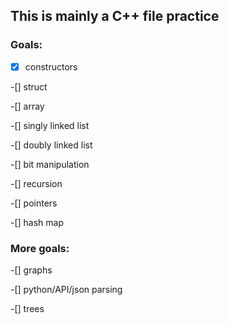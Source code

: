 ## This is mainly a C++ file practice

### Goals:


-[x] constructors


-[] struct


-[] array


-[] singly linked list


-[] doubly linked list


-[] bit manipulation


-[] recursion


-[] pointers


-[] hash map

### More goals:

-[] graphs

-[] python/API/json parsing

-[] trees
